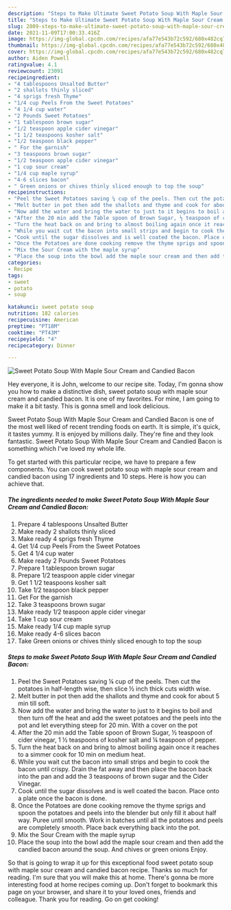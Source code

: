 ```yaml
---
description: "Steps to Make Ultimate Sweet Potato Soup With Maple Sour Cream and Candied Bacon"
title: "Steps to Make Ultimate Sweet Potato Soup With Maple Sour Cream and Candied Bacon"
slug: 2809-steps-to-make-ultimate-sweet-potato-soup-with-maple-sour-cream-and-candied-bacon
date: 2021-11-09T17:00:33.416Z
image: https://img-global.cpcdn.com/recipes/afa77e543b72c592/680x482cq70/sweet-potato-soup-with-maple-sour-cream-and-candied-bacon-recipe-main-photo.jpg
thumbnail: https://img-global.cpcdn.com/recipes/afa77e543b72c592/680x482cq70/sweet-potato-soup-with-maple-sour-cream-and-candied-bacon-recipe-main-photo.jpg
cover: https://img-global.cpcdn.com/recipes/afa77e543b72c592/680x482cq70/sweet-potato-soup-with-maple-sour-cream-and-candied-bacon-recipe-main-photo.jpg
author: Aiden Powell
ratingvalue: 4.1
reviewcount: 23091
recipeingredient:
- "4 tablespoons Unsalted Butter"
- "2 shallots thinly sliced"
- "4 sprigs fresh Thyme"
- "1/4 cup Peels From the Sweet Potatoes"
- "4 1/4 cup water"
- "2 Pounds Sweet Potatoes"
- "1 tablespoon brown sugar"
- "1/2 teaspoon apple cider vinegar"
- "1 1/2 teaspoons kosher salt"
- "1/2 teaspoon black pepper"
- " For the garnish"
- "3 teaspoons brown sugar"
- "1/2 teaspoon apple cider vinegar"
- "1 cup sour cream"
- "1/4 cup maple syrup"
- "4-6 slices bacon"
- " Green onions or chives thinly sliced enough to top the soup"
recipeinstructions:
- "Peel the Sweet Potatoes saving ¼ cup of the peels. Then cut the potatoes in half-length wise, then slice ½ inch thick cuts width wise."
- "Melt butter in pot then add the shallots and thyme and cook for about 5 min till soft."
- "Now add the water and bring the water to just to it begins to boil and then turn off the heat and add the sweet potatoes and the peels into the pot and let everything steep for 20 min. With a cover on the pot"
- "After the 20 min add the Table spoon of Brown Sugar, ½ teaspoon of cider vinegar, 1 ½ teaspoons of kosher salt and ¼ teaspoon of pepper."
- "Turn the heat back on and bring to almost boiling again once it reaches to a simmer cook for 10 min on medium heat."
- "While you wait cut the bacon into small strips and begin to cook the bacon until crispy. Drain the fat away and then place the bacon back into the pan and add the 3 teaspoons of brown sugar and the Cider Vinegar."
- "Cook until the sugar dissolves and is well coated the bacon. Place onto a plate once the bacon is done."
- "Once the Potatoes are done cooking remove the thyme sprigs and spoon the potatoes and peels into the blender but only fill it about half way. Puree until smooth. Work in batches until all the potatoes and peels are completely smooth. Place back everything back into the pot."
- "Mix the Sour Cream with the maple syrup"
- "Place the soup into the bowl add the maple sour cream and then add the candied bacon around the soup. And chives or green onions Enjoy."
categories:
- Recipe
tags:
- sweet
- potato
- soup

katakunci: sweet potato soup 
nutrition: 182 calories
recipecuisine: American
preptime: "PT18M"
cooktime: "PT43M"
recipeyield: "4"
recipecategory: Dinner

---
```



![Sweet Potato Soup With Maple Sour Cream and Candied Bacon](https://img-global.cpcdn.com/recipes/afa77e543b72c592/680x482cq70/sweet-potato-soup-with-maple-sour-cream-and-candied-bacon-recipe-main-photo.jpg)

Hey everyone, it is John, welcome to our recipe site. Today, I'm gonna show you how to make a distinctive dish, sweet potato soup with maple sour cream and candied bacon. It is one of my favorites. For mine, I am going to make it a bit tasty. This is gonna smell and look delicious.



Sweet Potato Soup With Maple Sour Cream and Candied Bacon is one of the most well liked of recent trending foods on earth. It is simple, it's quick, it tastes yummy. It is enjoyed by millions daily. They're fine and they look fantastic. Sweet Potato Soup With Maple Sour Cream and Candied Bacon is something which I've loved my whole life.


To get started with this particular recipe, we have to prepare a few components. You can cook sweet potato soup with maple sour cream and candied bacon using 17 ingredients and 10 steps. Here is how you can achieve that.

<!--inarticleads1-->

##### The ingredients needed to make Sweet Potato Soup With Maple Sour Cream and Candied Bacon:

1. Prepare 4 tablespoons Unsalted Butter
1. Make ready 2 shallots thinly sliced
1. Make ready 4 sprigs fresh Thyme
1. Get 1/4 cup Peels From the Sweet Potatoes
1. Get 4 1/4 cup water
1. Make ready 2 Pounds Sweet Potatoes
1. Prepare 1 tablespoon brown sugar
1. Prepare 1/2 teaspoon apple cider vinegar
1. Get 1 1/2 teaspoons kosher salt
1. Take 1/2 teaspoon black pepper
1. Get  For the garnish
1. Take 3 teaspoons brown sugar
1. Make ready 1/2 teaspoon apple cider vinegar
1. Take 1 cup sour cream
1. Make ready 1/4 cup maple syrup
1. Make ready 4-6 slices bacon
1. Take  Green onions or chives thinly sliced enough to top the soup




<!--inarticleads2-->

##### Steps to make Sweet Potato Soup With Maple Sour Cream and Candied Bacon:

1. Peel the Sweet Potatoes saving ¼ cup of the peels. Then cut the potatoes in half-length wise, then slice ½ inch thick cuts width wise.
1. Melt butter in pot then add the shallots and thyme and cook for about 5 min till soft.
1. Now add the water and bring the water to just to it begins to boil and then turn off the heat and add the sweet potatoes and the peels into the pot and let everything steep for 20 min. With a cover on the pot
1. After the 20 min add the Table spoon of Brown Sugar, ½ teaspoon of cider vinegar, 1 ½ teaspoons of kosher salt and ¼ teaspoon of pepper.
1. Turn the heat back on and bring to almost boiling again once it reaches to a simmer cook for 10 min on medium heat.
1. While you wait cut the bacon into small strips and begin to cook the bacon until crispy. Drain the fat away and then place the bacon back into the pan and add the 3 teaspoons of brown sugar and the Cider Vinegar.
1. Cook until the sugar dissolves and is well coated the bacon. Place onto a plate once the bacon is done.
1. Once the Potatoes are done cooking remove the thyme sprigs and spoon the potatoes and peels into the blender but only fill it about half way. Puree until smooth. Work in batches until all the potatoes and peels are completely smooth. Place back everything back into the pot.
1. Mix the Sour Cream with the maple syrup
1. Place the soup into the bowl add the maple sour cream and then add the candied bacon around the soup. And chives or green onions Enjoy.




So that is going to wrap it up for this exceptional food sweet potato soup with maple sour cream and candied bacon recipe. Thanks so much for reading. I'm sure that you will make this at home. There's gonna be more interesting food at home recipes coming up. Don't forget to bookmark this page on your browser, and share it to your loved ones, friends and colleague. Thank you for reading. Go on get cooking!
